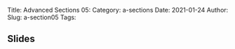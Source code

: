 Title: Advanced Sections 05:
Category: a-sections
Date: 2021-01-24
Author:
Slug: a-section05
Tags:


## Slides
